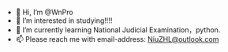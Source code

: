 - 👋 Hi, I’m @WnPro
- 👀 I’m interested in studying!!!!
- 🌱 I’m currently learning National Judicial Examination，python.
- 📫 Please reach me with email-address: NiuZHL@outlook.com

<!---
WnPro/WnPro is a ✨ special ✨ repository because its `README.md` (this file) appears on your GitHub profile.
You can click the Preview link to take a look at your changes.
- 💞️ I’m looking to collaborate on 
--->
